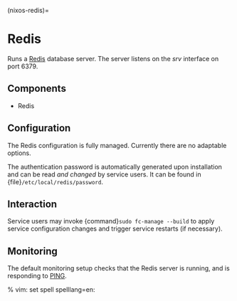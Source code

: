 (nixos-redis)=

# Redis

Runs a [Redis](http://redis.io) database server. The server listens on the
*srv* interface on port 6379.

## Components

- Redis

## Configuration

The Redis configuration is fully managed. Currently there are no adaptable
options.

The authentication password is automatically generated upon installation
and can be read *and changed* by service users. It can be found in
{file}`/etc/local/redis/password`.

## Interaction

Service users may invoke {command}`sudo fc-manage --build` to apply
service configuration changes and trigger service restarts (if necessary).

## Monitoring

The default monitoring setup checks that the Redis server is running, and is responding to [PING](https://redis.io/commands/ping).

% vim: set spell spelllang=en:
